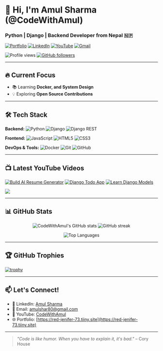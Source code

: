 # 👋 Hi, I'm Amul Sharma (@CodeWithAmul)

### Python | Django | Backend Developer from Nepal 🇳🇵

[![Portfolio](https://img.shields.io/badge/My_Portfolio-000000?style=for-the-badge)](https://red-jenifer-73.tiiny.site)
[![LinkedIn](https://img.shields.io/badge/LinkedIn-0077B5?style=for-the-badge\&logo=linkedin\&logoColor=white)](https://linkedin.com/in/amul-sharma)
[![YouTube](https://img.shields.io/badge/YouTube-FF0000?style=for-the-badge\&logo=youtube\&logoColor=white)](https://youtube.com/@CodeWithAmul)
[![Gmail](https://img.shields.io/badge/Gmail-D14836?style=for-the-badge\&logo=gmail\&logoColor=white)](mailto:amulshar80@gmail.com)

<p align="left">
  <img src="https://komarev.com/ghpvc/?username=code-with-amul&label=Profile%20views&color=0e75b6&style=flat" alt="Profile views" />
  <a href="https://github.com/code-with-amul?tab=followers">
    <img src="https://img.shields.io/github/followers/code-with-amul?label=Followers&style=social" alt="GitHub followers">
  </a>
</p>  

---

## 🔥 Current Focus

* 📚 Learning **Docker, and System Design**
* 💡 Exploring **Open Source Contributions**

---

## 🛠️ Tech Stack

**Backend:**
![Python](https://img.shields.io/badge/Python-3776AB?style=for-the-badge\&logo=python\&logoColor=white)
![Django](https://img.shields.io/badge/Django-092E20?style=for-the-badge\&logo=django\&logoColor=white)
![Django REST](https://img.shields.io/badge/Django_REST-ff1709?style=for-the-badge\&logo=django\&logoColor=white)

**Frontend:**
![JavaScript](https://img.shields.io/badge/JavaScript-F7DF1E?style=for-the-badge\&logo=javascript\&logoColor=black)
![HTML5](https://img.shields.io/badge/HTML5-E34F26?style=for-the-badge\&logo=html5\&logoColor=white)
![CSS3](https://img.shields.io/badge/CSS3-1572B6?style=for-the-badge\&logo=css3\&logoColor=white)

**DevOps & Tools:**
![Docker](https://img.shields.io/badge/Docker-2496ED?style=for-the-badge\&logo=docker\&logoColor=white)
![Git](https://img.shields.io/badge/Git-F05032?style=for-the-badge\&logo=git\&logoColor=white)
![GitHub](https://img.shields.io/badge/GitHub-181717?style=for-the-badge\&logo=github\&logoColor=white)

---

## 📺 Latest YouTube Videos

[![Build AI Resume Generator](https://ytcards.demolab.com/?id=BOhMPtz1sKg\&title=Build+AI+Resume+Generator\&lang=en\&timestamp=1714406400\&background_color=%230d1117\&title_color=%23ffffff\&stats_color=%23dedede\&width=250\&border_radius=5 "Build AI Resume Generator")](https://www.youtube.com/watch?v=BOhMPtz1sKg)
[![Django Todo App](https://ytcards.demolab.com/?id=sE1TfFIR3co\&title=Django+Todo+App\&lang=en\&timestamp=1714406400\&background_color=%230d1117\&title_color=%23ffffff\&stats_color=%23dedede\&width=250\&border_radius=5 "Django Todo App")](https://www.youtube.com/watch?v=sE1TfFIR3co)
[![Learn Django Models](https://ytcards.demolab.com/?id=5dI1ZCdM1L0\&title=Learn+Django+Models\&lang=en\&timestamp=1714406400\&background_color=%230d1117\&title_color=%23ffffff\&stats_color=%23dedede\&width=250\&border_radius=5 "Learn Django Models")](https://www.youtube.com/watch?v=5dI1ZCdM1L0)

[<img src="https://custom-icon-badges.demolab.com/badge/-Subscribe%20For%20More-red?style=for-the-badge&logo=video&logoColor=white"/>](https://youtube.com/@CodeWithAmul?sub_confirmation=1)

---

## 📊 GitHub Stats

<p align="center">
  <img src="https://github-readme-stats.vercel.app/api?username=code-with-amul&show_icons=true&theme=radical" alt="CodeWithAmul's GitHub stats" />
  <img src="https://github-readme-streak-stats.herokuapp.com/?user=code-with-amul&theme=radical" alt="GitHub streak" />
</p>  

<p align="center">
  <img src="https://github-readme-stats.vercel.app/api/top-langs/?username=code-with-amul&layout=compact&theme=radical" alt="Top Languages" />
</p>  

---

## 🏆 GitHub Trophies

[![trophy](https://github-profile-trophy.vercel.app/?username=code-with-amul\&theme=onedark\&row=1)](https://github.com/ryo-ma/github-profile-trophy)

---

## 📫 Let's Connect!

* 💼 LinkedIn: [Amul Sharma](https://www.linkedin.com/in/amul-sharma-882953323/)
* 📧 Email: [amulshar80@gmail.com](mailto:amulshar80@gmail.com)
* 🎥 YouTube: [CodeWithAmul](https://youtube.com/@CodeWithAmul)
* 🌐 Portfolio: [https://red-jenifer-73.tiiny.site](https://red-jenifer-73.tiiny.site)

---

> *"Code is like humor. When you have to explain it, it's bad."* – Cory House
